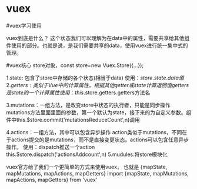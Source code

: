 # vuex

#vuex学习使用

vuex到底是什么？
这个状态我们可以理解为在data中的属性，需要共享给其他组件使用的部分。也就是说，是我们需要共享的data，使用vuex进行统一集中式的管理。


#vuex核心 store对象，const store=new Vuex.Store({...});

1.state: 包含了store中存储的各个状态(相当于data)
    使用：$store.state.data值
2.getters: 类似于Vue中的计算属性，根据其他getter或state计算返回值
    getters是state的一个计算属性 使用：this.$store.getters.getters方法名

3.mutations：一组方法，是改变store中状态的执行者，只能是同步操作
    mutations方法里面里面的参数，第一个默认为state，接下来的为自定义参数。组件中this.$store.commit('mutationsReduceCount',n)调用

4.actions：一组方法，其中可以包含异步操作
    action类似于mutations，不同在于actions提交的是mutations，而不是直接变更状态。actions可以包含任意异步操作。 
    使用：dispatch推送一个action this.$store.dispatch('actionsAddcount',n)
5.mudules:将store模块化

vuex官方给了我们一个更简单的方式来使用vuex， 也就是 
{mapState, mapMutations, mapActions, mapGetters}
import {mapState, mapMutations, mapActions, mapGetters} from 'vuex'

